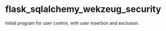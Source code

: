# flask_sqlalchemy_wekzeug_security

Initial program for user control, with user insertion and exclusion.

